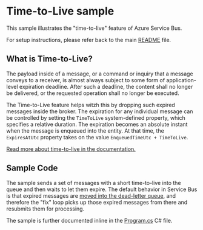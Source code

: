 # Time-to-Live sample

This sample illustrates the "time-to-live" feature of Azure Service Bus.

For setup instructions, please refer back to the main [README](../README.md) file.

## What is Time-to-Live?

The payload inside of a message, or a command or inquiry that a message conveys
to a receiver, is almost always subject to some form of application-level
expiration deadline. After such a deadline, the content shall no longer be
delivered, or the requested operation shall no longer be executed. 

The Time-to-Live feature helps witzh this by dropping such expired messages
inside the broker. The expiration for any individual message can be controlled
by setting the ```TimeToLive``` system-defined property, which specifies a
relative duration. The expiration becomes an absolute instant when the message
is enqueued into the entity. At that time, the ```ExpiresAtUtc``` property takes on
the value ```EnqueuedTimeUtc + TimeToLive```.

[Read more about time-to-live in the documentation.][1]

## Sample Code 

The sample sends a set of messages with a short time-to-live into the queue
and then waits to let them expire. The default behavior in Service Bus is that 
expired messages are [moved into the dead-letter queue][2], and therefore the "fix" 
loop picks up those expired messages from there and resubmits them for processing.

The sample is further documented inline in the [Program.cs](Program.cs) C# file.


[1]: https://docs.microsoft.com/azure/service-bus-messaging/message-expiration
[2]: https://docs.microsoft.com/azure/service-bus-messaging/service-bus-dead-letter-queues#moving-messages-to-the-dlq